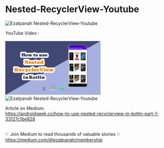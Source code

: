 # Nested-RecyclerView-Youtube
<img alt="Ezatpanah  Nested-RecyclerView-Youtube" src="https://emojipedia-us.s3.amazonaws.com/content/2020/04/05/yt.png" width="3%"></a>

YouTube Video :
<br>  
<a href="https://youtu.be/a-BL4sba1Og" target="_blank"><img alt="Ezatpanah  Nested-RecyclerView-Youtube" src="youtube-Recovered.jpg" width="60%"></a>
<br>
<img alt="Ezatpanah  Nested-RecyclerView-Youtube" src="ezgif-2-8f0fde0a2f.gif" width="20%">



Article on Medium:
<br>
https://androidgeek.co/how-to-use-nested-recyclerview-in-kotlin-part-1-33127c1be828
<br>
<br>

✨ Join Medium to read thousands of valuable stories ✨
<br>
https://medium.com/@ezatpanah/membership
